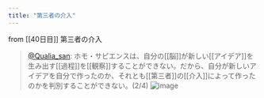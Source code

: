 ```yaml
---
title: "第三者の介入"
---
```


from [[40日目]]
第三者の介入
> [@Qualia_san](https://twitter.com/Qualia_san/status/1599771317376802817?s=20&t=oAnzz34qrjuVaXnJKHUf0g): ホモ・サピエンスは、自分の[[脳]]が新しい[[アイデア]]を生み出す[[過程]]を[[観察]]することができない。だから、自分が新しいアイデアを自分で作ったのか、それとも[[第三者]]の[[介入]]によって作ったのかを判別することができない。(2/4)
> ![image](https://pbs.twimg.com/media/FjOHJbmVIAEPTGA.png)
